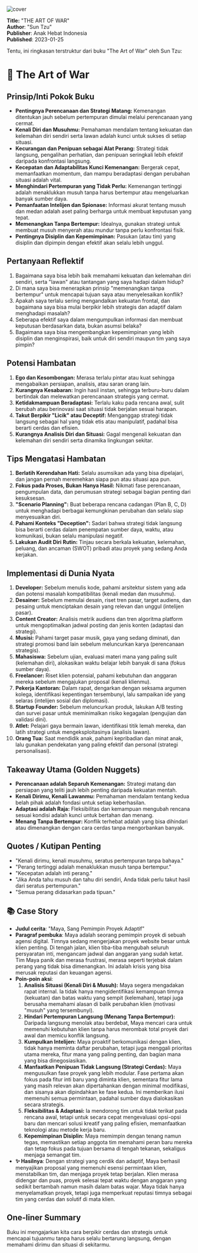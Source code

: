 
![cover](https://books.google.com/books/content?id=60jHEAAAQBAJ&printsec=frontcover&img=1&zoom=1&edge=curl&source=gbs_api)



**Title:** "THE ART OF WAR"  
**Author**: "Sun Tzu"  
**Publisher**: Anak Hebat Indonesia  
**Published**: 2023-01-25  

Tentu, ini ringkasan terstruktur dari buku "The Art of War" oleh Sun Tzu:

# 📖 The Art of War

## Prinsip/Inti Pokok Buku
-   **Pentingnya Perencanaan dan Strategi Matang:** Kemenangan ditentukan jauh sebelum pertempuran dimulai melalui perencanaan yang cermat.
-   **Kenali Diri dan Musuhmu:** Pemahaman mendalam tentang kekuatan dan kelemahan diri sendiri serta lawan adalah kunci untuk sukses di setiap situasi.
-   **Kecurangan dan Penipuan sebagai Alat Perang:** Strategi tidak langsung, pengalihan perhatian, dan penipuan seringkali lebih efektif daripada konfrontasi langsung.
-   **Kecepatan dan Adaptabilitas Kunci Kemenangan:** Bergerak cepat, memanfaatkan momentum, dan mampu beradaptasi dengan perubahan situasi adalah vital.
-   **Menghindari Pertempuran yang Tidak Perlu:** Kemenangan tertinggi adalah menaklukkan musuh tanpa harus bertempur atau mengeluarkan banyak sumber daya.
-   **Pemanfaatan Intelijen dan Spionase:** Informasi akurat tentang musuh dan medan adalah aset paling berharga untuk membuat keputusan yang tepat.
-   **Memenangkan Tanpa Bertempur:** Idealnya, gunakan strategi untuk membuat musuh menyerah atau mundur tanpa perlu konfrontasi fisik.
-   **Pentingnya Disiplin dan Kepemimpinan:** Pasukan (atau tim) yang disiplin dan dipimpin dengan efektif akan selalu lebih unggul.

## Pertanyaan Reflektif
1.  Bagaimana saya bisa lebih baik memahami kekuatan dan kelemahan diri sendiri, serta "lawan" atau tantangan yang saya hadapi dalam hidup?
2.  Di mana saya bisa menerapkan prinsip "memenangkan tanpa bertempur" untuk mencapai tujuan saya atau menyelesaikan konflik?
3.  Apakah saya terlalu sering mengandalkan kekuatan frontal, dan bagaimana saya bisa mulai berpikir lebih strategis dan adaptif dalam menghadapi masalah?
4.  Seberapa efektif saya dalam mengumpulkan informasi dan membuat keputusan berdasarkan data, bukan asumsi belaka?
5.  Bagaimana saya bisa mengembangkan kepemimpinan yang lebih disiplin dan menginspirasi, baik untuk diri sendiri maupun tim yang saya pimpin?

## Potensi Hambatan
1.  **Ego dan Kesombongan:** Merasa terlalu pintar atau kuat sehingga mengabaikan persiapan, analisis, atau saran orang lain.
2.  **Kurangnya Kesabaran:** Ingin hasil instan, sehingga terburu-buru dalam bertindak dan melewatkan perencanaan strategis yang cermat.
3.  **Ketidakmampuan Beradaptasi:** Terlalu kaku pada rencana awal, sulit berubah atau berinovasi saat situasi tidak berjalan sesuai harapan.
4.  **Takut Berpikir "Licik" atau Deceptif:** Menganggap strategi tidak langsung sebagai hal yang tidak etis atau manipulatif, padahal bisa berarti cerdas dan efisien.
5.  **Kurangnya Analisis Diri dan Situasi:** Gagal mengenali kekuatan dan kelemahan diri sendiri serta dinamika lingkungan sekitar.

## Tips Mengatasi Hambatan
1.  **Berlatih Kerendahan Hati:** Selalu asumsikan ada yang bisa dipelajari, dan jangan pernah meremehkan siapa pun atau situasi apa pun.
2.  **Fokus pada Proses, Bukan Hanya Hasil:** Nikmati fase perencanaan, pengumpulan data, dan perumusan strategi sebagai bagian penting dari kesuksesan.
3.  **"Scenario Planning":** Buat beberapa rencana cadangan (Plan B, C, D) untuk menghadapi berbagai kemungkinan perubahan dan selalu siap menyesuaikan diri.
4.  **Pahami Konteks "Deception":** Sadari bahwa strategi tidak langsung bisa berarti cerdas dalam penempatan sumber daya, waktu, atau komunikasi, bukan selalu manipulasi negatif.
5.  **Lakukan Audit Diri Rutin:** Tinjau secara berkala kekuatan, kelemahan, peluang, dan ancaman (SWOT) pribadi atau proyek yang sedang Anda kerjakan.

## Implementasi di Dunia Nyata
1.  **Developer:** Sebelum menulis kode, pahami arsitektur sistem yang ada dan potensi masalah kompatibilitas (kenali medan dan musuhmu).
2.  **Desainer:** Sebelum memulai desain, riset tren pasar, target audiens, dan pesaing untuk menciptakan desain yang relevan dan unggul (intelijen pasar).
3.  **Content Creator:** Analisis metrik audiens dan tren algoritma platform untuk mengoptimalkan jadwal posting dan jenis konten (adaptasi dan strategi).
4.  **Musisi:** Pahami target pasar musik, gaya yang sedang diminati, dan strategi promosi band lain sebelum meluncurkan karya (perencanaan strategis).
5.  **Mahasiswa:** Sebelum ujian, evaluasi materi mana yang paling sulit (kelemahan diri), alokasikan waktu belajar lebih banyak di sana (fokus sumber daya).
6.  **Freelancer:** Riset klien potensial, pahami kebutuhan dan anggaran mereka sebelum mengajukan proposal (kenali klienmu).
7.  **Pekerja Kantoran:** Dalam rapat, dengarkan dengan seksama argumen kolega, identifikasi kepentingan tersembunyi, lalu sampaikan ide yang selaras (intelijen sosial dan diplomasi).
8.  **Startup Founder:** Sebelum meluncurkan produk, lakukan A/B testing dan survei pasar untuk meminimalkan risiko kegagalan (pengujian dan validasi dini).
9.  **Atlet:** Pelajari gaya bermain lawan, identifikasi titik lemah mereka, dan latih strategi untuk mengeksploitasinya (analisis lawan).
10. **Orang Tua:** Saat mendidik anak, pahami kepribadian dan minat anak, lalu gunakan pendekatan yang paling efektif dan personal (strategi personalisasi).

## Takeaway Utama (Golden Nuggets)

-   **Perencanaan adalah Separuh Kemenangan:** Strategi matang dan persiapan yang teliti jauh lebih penting daripada kekuatan mentah.
-   **Kenali Dirimu, Kenali Lawanmu:** Pemahaman mendalam tentang kedua belah pihak adalah fondasi untuk setiap keberhasilan.
-   **Adaptasi adalah Raja:** Fleksibilitas dan kemampuan mengubah rencana sesuai kondisi adalah kunci untuk bertahan dan menang.
-   **Menang Tanpa Bertempur:** Konflik terhebat adalah yang bisa dihindari atau dimenangkan dengan cara cerdas tanpa mengorbankan banyak.

## Quotes / Kutipan Penting

-   "Kenali dirimu, kenali musuhmu, seratus pertempuran tanpa bahaya."
-   "Perang tertinggi adalah menaklukkan musuh tanpa bertempur."
-   "Kecepatan adalah inti perang."
-   "Jika Anda tahu musuh dan tahu diri sendiri, Anda tidak perlu takut hasil dari seratus pertempuran."
-   "Semua perang didasarkan pada tipuan."

## 📚 Case Story
-   **Judul cerita**: "Maya, Sang Pemimpin Proyek Adaptif"
-   **Paragraf pembuka**: Maya adalah seorang pemimpin proyek di sebuah agensi digital. Timnya sedang mengerjakan proyek website besar untuk klien penting. Di tengah jalan, klien tiba-tiba mengubah seluruh persyaratan inti, mengancam jadwal dan anggaran yang sudah ketat. Tim Maya panik dan merasa frustrasi, merasa seperti terjebak dalam perang yang tidak bisa dimenangkan. Ini adalah krisis yang bisa merusak reputasi dan keuangan agensi.
-   **Poin-poin aksi**:
    1.  **Analisis Situasi (Kenali Diri & Musuh):** Maya segera mengadakan rapat internal. Ia tidak hanya mengidentifikasi kemampuan timnya (kekuatan) dan batas waktu yang sempit (kelemahan), tetapi juga berusaha memahami alasan di balik perubahan klien (motivasi "musuh" yang tersembunyi).
    2.  **Hindari Pertempuran Langsung (Menang Tanpa Bertempur):** Daripada langsung menolak atau berdebat, Maya mencari cara untuk memenuhi kebutuhan klien tanpa harus merombak total proyek dari awal dan memicu konflik langsung.
    3.  **Kumpulkan Intelijen:** Maya proaktif berkomunikasi dengan klien, tidak hanya meminta daftar perubahan, tetapi juga menggali prioritas utama mereka, fitur mana yang paling penting, dan bagian mana yang bisa dinegosiasikan.
    4.  **Manfaatkan Penipuan Tidak Langsung (Strategi Cerdas):** Maya mengusulkan fase proyek yang lebih modular. Fase pertama akan fokus pada fitur inti baru yang diminta klien, sementara fitur lama yang masih relevan akan dipertahankan dengan minimal modifikasi, dan sisanya akan dipindahkan ke fase kedua. Ini memberikan ilusi memenuhi semua permintaan, padahal sumber daya dialokasikan secara strategis.
    5.  **Fleksibilitas & Adaptasi:** Ia mendorong tim untuk tidak terikat pada rencana awal, tetapi untuk secara cepat mengevaluasi opsi-opsi baru dan mencari solusi kreatif yang paling efisien, memanfaatkan teknologi atau metode kerja baru.
    6.  **Kepemimpinan Disiplin:** Maya memimpin dengan tenang namun tegas, memastikan setiap anggota tim memahami peran baru mereka dan tetap fokus pada tujuan bersama di tengah tekanan, sekaligus menjaga semangat tim.
-   **✨ Hasilnya**: Dengan strategi yang cerdik dan adaptif, Maya berhasil menyajikan proposal yang memenuhi esensi permintaan klien, menstabilkan tim, dan menjaga proyek tetap berjalan. Klien merasa didengar dan puas, proyek selesai tepat waktu dengan anggaran yang sedikit bertambah namun masih dalam batas wajar. Maya tidak hanya menyelamatkan proyek, tetapi juga memperkuat reputasi timnya sebagai tim yang cerdas dan solutif di mata klien.

## One-liner Summary
Buku ini mengajarkan kita cara berpikir cerdas dan strategis untuk mencapai tujuanmu tanpa harus selalu bertarung langsung, dengan memahami dirimu dan situasi di sekitarmu.
